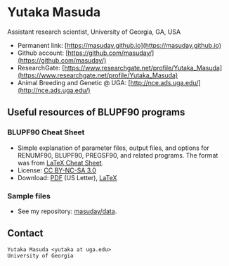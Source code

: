 # Yutaka Masuda

Assistant research scientist, University of Georgia, GA, USA

- Permanent link: [https://masuday.github.io](https://masuday.github.io)
- Github account: [https://github.com/masuday/](https://github.com/masuday/)
- ResearchGate: [https://www.researchgate.net/profile/Yutaka_Masuda](https://www.researchgate.net/profile/Yutaka_Masuda)
- Animal Breeding and Genetic @ UGA: [http://nce.ads.uga.edu/](http://nce.ads.uga.edu/)

## Useful resources of BLUPF90 programs

### BLUPF90 Cheat Sheet

* Simple explanation of parameter files, output files, and options for RENUMF90, BLUPF90, PREGSF90, and related programs. The format was from [LaTeX Cheat Sheet](https://wch.github.io/latexsheet/).
* License: [CC BY-NC-SA 3.0](https://creativecommons.org/licenses/by-nc-sa/3.0/)
* Download: [PDF](https://github.com/masuday/masuday.github.io/raw/master/blupsheet.pdf) (US Letter), [LaTeX](https://github.com/masuday/masuday.github.io/raw/master/blupsheet.tex)

### Sample files

* See my repository: [masuday/data](https://github.com/masuday/data).

## Contact

    Yutaka Masuda <yutaka at uga.edu>
    University of Georgia
